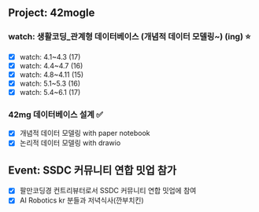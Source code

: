 ## Project: 42mogle

### watch: 생활코딩_관계형 데이터베이스 (개념적 데이터 모델링~) (ing) ⭐️

- [x]  watch: 4.1~4.3 (17)
- [x]  watch: 4.4~4.7 (16)
- [x]  watch: 4.8~4.11 (15)
- [x]  watch: 5.1~5.3 (16)
- [x]  watch: 5.4~6.1 (17)

### 42mg 데이터베이스 설계 ✅

- [x]  개념적 데이터 모델링 with paper notebook
- [x]  논리적 데이터 모델링 with drawio

## Event: SSDC 커뮤니티 연합 밋업 참가

- [x]  팔만코딩경 컨트리뷰터로서 SSDC 커뮤니티 연합 밋업에 참여
- [x]  AI Robotics kr 분들과 저녁식사(깐부치킨)
